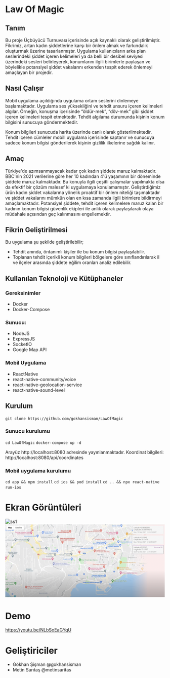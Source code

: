 # Law Of Magic
## Tanım
Bu proje Üçbüyücü Turnuvası içerisinde açık kaynaklı olarak geliştirilmiştir. Fikrimiz, artan kadın şiddetlerine karşı bir önlem almak ve farkındalık oluşturmak üzerine tasarlanmıştır. Uygulama kullanıcıların arka plan seslerindeki şiddet içeren kelimeleri ya da belli bir desibel seviyesi üzerindeki sesleri belirleyerek, konumlarını ilgili birimlerle paylaşan ve böylelikle potansiyel şiddet vakalarını erkenden tespit ederek önlemeyi amaçlayan bir projedir. 

## Nasıl Çalışır
Mobil uygulama açıldığında uygulama ortam seslerini dinlemeye başlamaktadır. Uygulama ses yüksekliğini ve tehdit unsuru içeren kelimeleri algılar. Örneğin, konuşma içerisinde “öldür-mek”, “döv-mek” gibi şiddet içeren kelimeleri tespit etmektedir. Tehdit algılama durumunda kişinin konum bilgisini sunucuya göndermektedir.

Konum bilgileri sunucuda harita üzerinde canlı olarak gösterilmektedir. 
Tehdit içeren cümleler mobill uygulama içerisinde saptanır ve sunucuya sadece konum bilgisi gönderilerek kişinin gizlilik ilkelerine sağdık kalınır.

## Amaç
Türkiye'de azımsanmayacak kadar çok kadın şiddete maruz kalmaktadır. BBC'nin 2021 verilerine göre her 10 kadından 4'ü yaşamının bir döneminde şiddete maruz kalmaktadır. Bu konuyla ilgili çeşitli çalışmalar yapılmakta olsa da efektif bir çözüm malesef ki uygulamaya konulamamıştır. Geliştirdiğimiz ürün kadın şiddet vakalarına yönelik proaktif bir önlem niteliği taşımaktadır ve şiddet vakalarını mümkün olan en kısa zamanda ilgili birimlere bildirmeyi amaçlamaktadır.
Potansiyel şiddete, tehdit içeren kelimelere maruz kalan bir kadının konum bilgisi güvenlik ekipleri ile anlık olarak paylaşılarak olaya müdahale açısından geç kalınmasını engellemektir.

## Fikrin Geliştirilmesi
Bu uygulama şu şekilde geliştirilebilir;
- Tehdit anında, öntanımlı kişiler ile bu konum bilgisi paylaşılabilir.
- Toplanan tehdit içerikli konum bilgileri bölgelere göre sınıflandırılarak il ve ilçeler arasında şiddete eğilim oranları analiz edilebilir.

## Kullanılan Teknoloji ve Kütüphaneler
### Gereksinimler
- Docker
- Docker-Compose

### Sunucu:
- NodeJS
- ExpressJS
- SocketIO
- Google Map API

### Mobil Uygulama
- ReactNative
- react-native-community/voice
- react-native-geolocation-service
- react-native-sound-level

## Kurulum
`git clone https://github.com/gokhansisman/LawOfMagic`

### Sunucu kurulumu
`cd LawOfMagic`
`docker-compose up -d`

Arayüz http://localhost:8080 adresinde yayınlanmaktadır.
Koordinat bilgileri: http://localhost:8080/api/coordinates

### Mobil uygulama kurulumu
`cd app && npm install`
`cd ios && pod install`
`cd .. && npx react-native run-ios`

# Ekran Görüntüleri
![ss1](https://github.com/gokhansisman/LawOfMagic/blob/main/app/ss1.png)
![ss2](https://github.com/gokhansisman/LawOfMagic/blob/main/app/ss2.png)

# Demo

https://youtu.be/NLbSoEaGYqU

# Geliştiriciler

- Gökhan Şişman @gokhansisman
- Metin Sarıtaş @metinsaritas
